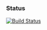 ### Status
[![Build Status](https://travis-ci.org/mrFixener/Greetings.svg)](https://travis-ci.org/mrFixener/Greetings)
